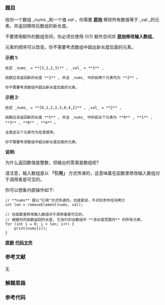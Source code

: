 ### 题目
给你一个数组 _nums  _和一个值 _val_ ，你需要
**[原地](https://baike.baidu.com/item/%E5%8E%9F%E5%9C%B0%E7%AE%97%E6%B3%95)**
移除所有数值等于  _val  _的元素，并返回移除后数组的新长度。

不要使用额外的数组空间，你必须仅使用 O(1) 额外空间并
**[原地](https://baike.baidu.com/item/%E5%8E%9F%E5%9C%B0%E7%AE%97%E6%B3%95)修改输入数组**。

元素的顺序可以改变。你不需要考虑数组中超出新长度后面的元素。



**示例 1:**

    
    
    给定 _nums_ = **[3,2,2,3]** , _val_ = **3** ,
    
    函数应该返回新的长度 **2** , 并且 _nums_ 中的前两个元素均为 **2** 。
    
    你不需要考虑数组中超出新长度后面的元素。
    

**示例  2:**

    
    
    给定 _nums_ = **[0,1,2,2,3,0,4,2]** , _val_ = **2** ,
    
    函数应该返回新的长度 **5** , 并且 _nums_ 中的前五个元素为 **0** , **1** , **3** , **0** , **4** 。
    
    注意这五个元素可为任意顺序。
    
    你不需要考虑数组中超出新长度后面的元素。
    



**说明:**

为什么返回数值是整数，但输出的答案是数组呢?

请注意，输入数组是以 **「引用」** 方式传递的，这意味着在函数里修改输入数组对于调用者是可见的。

你可以想象内部操作如下:

    
    
    // **nums** 是以"引用"方式传递的。也就是说，不对实参作任何拷贝
    int len = removeElement(nums, val);
    
    // 在函数里修改输入数组对于调用者是可见的。
    // 根据你的函数返回的长度, 它会打印出数组中 **该长度范围内** 的所有元素。
    for (int i = 0; i < len; i++) {
        print(nums[i]);
    }
    

 **[原题](https://leetcode-cn.com/problems/remove-element/)**    **[代码文件]()**


### 参考文献
无

### 解题思路




### 参考代码

```go


```




